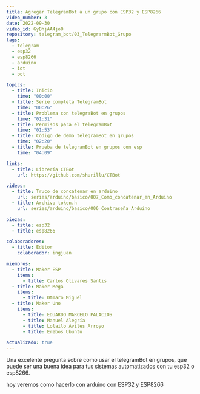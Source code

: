```yaml
---
title: Agregar TelegramBot a un grupo con ESP32 y ESP8266
video_number: 3
date: 2022-09-30
video_id: GyBhjAA4jo0
repository: telegram_bot/03_TelegrarmBot_Grupo
tags:
  - telegram
  - esp32
  - esp8266
  - arduino
  - iot
  - bot

topics:
  - title: Inicio
    time: "00:00"
  - title: Serie completa TelegramBot
    time: "00:26"
  - title: Problema con telegraBot en grupos
    time: "01:31"
  - title: Permisos para el telegramBot
    time: "01:53"
  - title: Código de demo telegramBot en grupos
    time: "02:20"
  - title: Prueba de telegramBot en grupos con esp
    time: "04:09"

links:
  - title: Librería CTBot
    url: https://github.com/shurillu/CTBot

videos:
  - title: Truco de concatenar en arduino
    url: series/arduino/basico/007_Como_concatenar_en_Arduino
  - title: Archivo token.h
    url: series/arduino/basico/006_Contraseña_Arduino

piezas:
  - title: esp32
  - title: esp8266

colaboradores:
  - title: Editor
    colaborador: ingjuan

miembros:
  - title: Maker ESP
    items:
      - title: Carlos Olivares Santis
  - title: Maker Mega
    items:
      - title: Otmaro Miguel
  - title: Maker Uno
    items:
      - title: EDUARDO MARCELO PALACIOS
      - title: Manuel Alegría
      - title: Lolailo Aviles Arroyo
      - title: Erebos Ubuntu

actualizado: true
---
```


Una excelente pregunta sobre como usar el telegramBot en grupos, que puede ser una buena idea para tus sistemas automatizados con tu esp32 o esp8266.

hoy veremos como hacerlo con arduino con ESP32 y ESP8266
